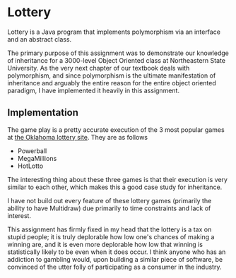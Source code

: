 Lottery
=======

Lottery is a Java program that implements polymorphism via an interface and an abstract class. 

The primary purpose of this assignment was to demonstrate our knowledge of inheritance for a 3000-level Object Oriented class at Northeastern State University. As the very next chapter of our textbook deals with polymorphism, and since polymorphism is the ultimate manifestation of inheritance and arguably the entire reason for the entire object oriented paradigm, I have implemented it heavily in this assignment. 

## Implementation

The game play is a pretty accurate execution of the 3 most popular games at [the Oklahoma lottery site](http://www.lottery.ok.gov/online_games.asp). They are as follows

- Powerball
- MegaMillions
- HotLotto

The interesting thing about these three games is that their execution is very similar to each other, which makes this a good case study for inheritance. 

I have not build out every feature of these lottery games (primarily the ability to have Multidraw) due primarily to time constraints and lack of interest. 

This assignment has firmly fixed in my head that the lottery is a tax on stupid people; it is truly deplorable how low one's chances of making a winning are, and it is even more deplorable how low that winning is statistically likely to be even when it does occur. I think anyone who has an addiction to gambling would, upon building a similar piece of software, be convinced of the utter folly of participating as a consumer in the industry.
